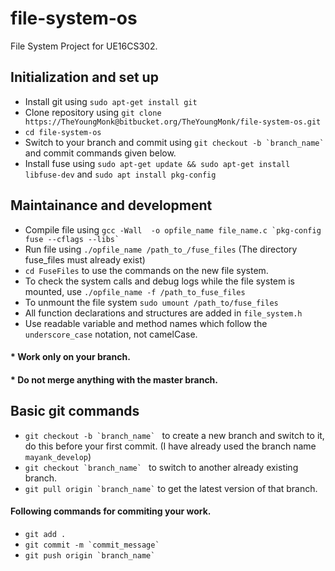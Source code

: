 # file-system-os

File System Project for UE16CS302.

## Initialization and set up

* Install git using `sudo apt-get install git`
* Clone repository using `git clone https://TheYoungMonk@bitbucket.org/TheYoungMonk/file-system-os.git`
* `cd file-system-os`
* Switch to your branch and commit using ``git checkout -b `branch_name` `` and commit commands given below.
* Install fuse using `sudo apt-get update && sudo apt-get install libfuse-dev` and `sudo apt install pkg-config`

## Maintainance and development

* Compile file using ``gcc -Wall  -o opfile_name file_name.c `pkg-config fuse --cflags --libs` ``
* Run file using `./opfile_name /path_to_/fuse_files` (The directory fuse_files must already exist)
* `cd FuseFiles` to use the commands on the new file system.
* To check the system calls and debug logs while the file system is mounted, use `./opfile_name -f /path_to_fuse_files`
* To unmount the file system `sudo umount /path_to/fuse_files	`
* All function declarations and structures are added in `file_system.h`
* Use readable variable and method names which follow the `underscore_case` notation, not camelCase.

#### * Work only on your branch.
#### * Do not merge anything with the master branch.

## Basic git commands

* ``git checkout -b `branch_name` `` to create a new branch and switch to it, do this before your first commit. (I have already used the branch name `mayank_develop`)
* ``git checkout `branch_name` `` to switch to another already existing branch.
* `` git pull origin `branch_name` `` to get the latest version of that branch.

#### Following commands for commiting your work.

* `git add .`
* ``git commit -m `commit_message` ``
* `` git push origin `branch_name` ``
